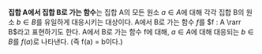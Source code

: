 **집합 A에서 집합 B로 가는 함수**는 집합 A의 모든 원소 $a \in A$에 대해 각각 집합 B의 원소 $b \in B$를 유일하게 대응시키는 대상이다. A에서 B로 가는 함수 $f$를 $f : A \rarr B$라고 표현하기도 한다. A에서 B로 가는 함수 f에 대해, $a \in A$에 대해 대응되는 $b \in B$를 $f(a)$로 나타낸다. (즉 f(a) = b이다.)